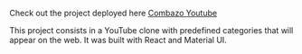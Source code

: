 Check out the project deployed here [Combazo Youtube](https://combazoyoutube.netlify.app/)

This project consists in a YouTube clone with predefined categories that will appear on the web. It was built with React and Material UI.

